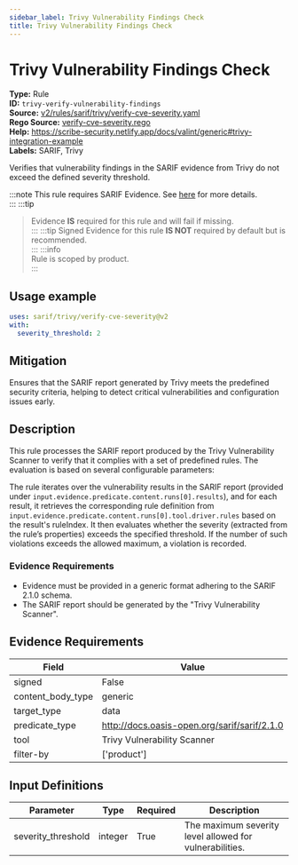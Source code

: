 ```yaml
---
sidebar_label: Trivy Vulnerability Findings Check
title: Trivy Vulnerability Findings Check
---  
```

# Trivy Vulnerability Findings Check  
**Type:** Rule  
**ID:** `trivy-verify-vulnerability-findings`  
**Source:** [v2/rules/sarif/trivy/verify-cve-severity.yaml](https://github.com/scribe-public/sample-policies/blob/main/v2/rules/sarif/trivy/verify-cve-severity.yaml)  
**Rego Source:** [verify-cve-severity.rego](https://github.com/scribe-public/sample-policies/blob/main/v2/rules/sarif/trivy/verify-cve-severity.rego)  
**Help:** https://scribe-security.netlify.app/docs/valint/generic#trivy-integration-example  
**Labels:** SARIF, Trivy  

Verifies that vulnerability findings in the SARIF evidence from Trivy do not exceed
the defined severity threshold.


:::note 
This rule requires SARIF Evidence. See [here](https://deploy-preview-299--scribe-security.netlify.app/docs/valint/sarif) for more details.  
::: 
:::tip 
> Evidence **IS** required for this rule and will fail if missing.  
::: 
:::tip 
Signed Evidence for this rule **IS NOT** required by default but is recommended.  
::: 
:::info  
Rule is scoped by product.  
:::  

## Usage example

```yaml
uses: sarif/trivy/verify-cve-severity@v2
with:
  severity_threshold: 2
```

## Mitigation  
Ensures that the SARIF report generated by Trivy meets the predefined security criteria, helping to detect critical vulnerabilities and configuration issues early.



## Description  
This rule processes the SARIF report produced by the Trivy Vulnerability Scanner to verify that it 
complies with a set of predefined rules. The evaluation is based on several configurable parameters:

The rule iterates over the vulnerability results in the SARIF report (provided under 
`input.evidence.predicate.content.runs[0].results`), and for each result, it retrieves the corresponding 
rule definition from `input.evidence.predicate.content.runs[0].tool.driver.rules` based on the result's 
ruleIndex. It then evaluates whether the severity (extracted from the rule’s properties) exceeds the specified 
threshold. If the number of such violations exceeds the allowed maximum, a violation is recorded.

### **Evidence Requirements**

- Evidence must be provided in a generic format adhering to the SARIF 2.1.0 schema.
- The SARIF report should be generated by the "Trivy Vulnerability Scanner".


## Evidence Requirements  
| Field | Value |
|-------|-------|
| signed | False |
| content_body_type | generic |
| target_type | data |
| predicate_type | http://docs.oasis-open.org/sarif/sarif/2.1.0 |
| tool | Trivy Vulnerability Scanner |
| filter-by | ['product'] |

## Input Definitions  
| Parameter | Type | Required | Description |
|-----------|------|----------|-------------|
| severity_threshold | integer | True | The maximum severity level allowed for vulnerabilities. |

